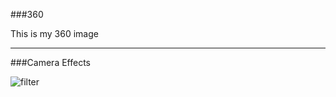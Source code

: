 ###360

This is my 360 image
<script src="//360.vizor.io/scripts/embed.js" data-vizorurl="https://360.vizor.io/embed/v/j3do" ></script>

***

###Camera Effects

![filter](techstartFilter.jpg?raw=true "ps4.png")




